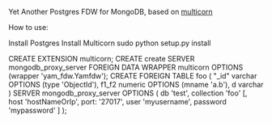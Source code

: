
Yet Another Postgres FDW for MongoDB, based on [multicorn](http://multicorn.org)

How to use:

Install Postgres
Install Multicorn
sudo python setup.py install

CREATE EXTENSION multicorn;
CREATE create SERVER mongodb_proxy_server FOREIGN DATA WRAPPER multicorn OPTIONS (wrapper 'yam_fdw.Yamfdw');
CREATE FOREIGN TABLE foo ( "_id" varchar OPTIONS (type 'ObjectId'), f1_f2 numeric OPTIONS (mname 'a.b'), d varchar )
   SERVER mongodb_proxy_server OPTIONS ( db 'test', collection 'foo' [, host 'hostNameOrIp', port: '27017', user 'myusername', password 'mypassword' ] );

